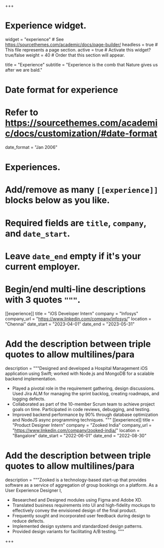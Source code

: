 +++
# Experience widget.
widget = "experience"  # See https://sourcethemes.com/academic/docs/page-builder/
headless = true  # This file represents a page section.
active = true  # Activate this widget? true/false
weight = 40  # Order that this section will appear.

title = "Experience"
subtitle = "Experience is the comb that Nature gives us after we are bald."

# Date format for experience
#   Refer to https://sourcethemes.com/academic/docs/customization/#date-format
date_format = "Jan 2006"

# Experiences.
#   Add/remove as many `[[experience]]` blocks below as you like.
#   Required fields are `title`, `company`, and `date_start`.
#   Leave `date_end` empty if it's your current employer.
#   Begin/end multi-line descriptions with 3 quotes `"""`.
[[experience]]
  title = "iOS Developer Intern"
  company = "Infosys"
  company_url = "https://www.linkedin.com/company/infosys/"
  location = "Chennai"
  date_start = "2023-04-01"
  date_end = "2023-05-31"
  # Add the description between triple quotes to allow multilines/para
  description = """Designed and developed a Hospital Management iOS application using Swift; worked with Node.js and MongoDB for a scalable backend implementation.
  * Played a pivotal role in the requirement gathering, design discussions. Used Jira ALM for managing the sprint backlog, creating roadmaps, and logging defects.
  * Collaborated as part of the 10-member Scrum team to achieve project goals on time. Participated in code reviews, debugging, and testing.
  * Improved backend performance by 90% through database optimization and NodeJS async programming techniques.
  """
[[experience]]
  title = "Product Designer Intern"
  company = "Zooked India"
  company_url = "https://www.linkedin.com/company/zooked-india/"
  location = "Bangalore"
  date_start = "2022-06-01"
  date_end = "2022-08-30"
  # Add the description between triple quotes to allow multilines/para
  description = """Zooked is a technology-based start-up that provides software as a service of aggregation of group bookings on a platform. As a User Experience Designer I, 
  * Researched and Designed modules using Figma and Adobe XD.
  * Translated business requirements into UI and high-fidelity mockups to effectively convey the envisioned design of the final product.
  * Frequently sought and incorporated user feedback during design to reduce defects.
  * Implemented design systems and standardized design patterns.
  * Provided design variants for facilitating A/B testing.
  """


+++
